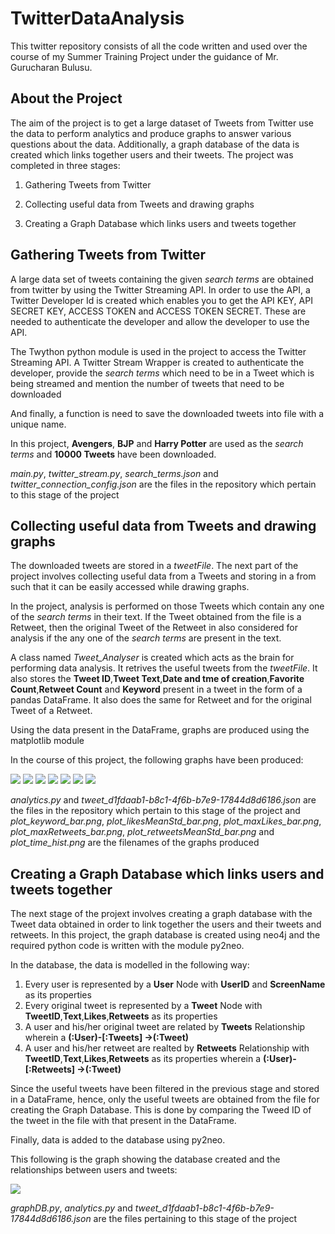# TwitterDataAnalysis
This twitter repository consists of all the code written and used over the course of my Summer Training Project under the guidance of Mr. Gurucharan Bulusu.
## About the Project
The aim of the project is to get a large dataset of Tweets from Twitter use the data to perform analytics and produce graphs to answer various questions about the data. Additionally, a graph database of the data is created which links together users and their tweets.
The project was completed in three stages:

1. Gathering Tweets from Twitter

2. Collecting useful data from Tweets and drawing graphs

3. Creating a Graph Database which links users and tweets together
## Gathering Tweets from Twitter
A large data set of tweets containing the given  _search terms_  are obtained from twitter by using the Twitter Streaming API. In order to use the API, a Twitter Developer Id is created which enables you to get the API KEY, API SECRET KEY, ACCESS TOKEN and ACCESS TOKEN SECRET. These are needed to authenticate the developer and allow the developer to use the API.

The Twython python module is used in the project to access the Twitter Streaming API. A Twitter Stream Wrapper is created to authenticate the developer, provide the _search terms_ which need to be in a Tweet which is being streamed and mention the number of tweets that need to be downloaded

And finally, a function is need to save the downloaded tweets into file with a unique name.

In this project, **Avengers**, **BJP** and **Harry Potter** are used as the _search terms_ and **10000 Tweets** have been downloaded.

_main.py_, _twitter_stream.py_, _search_terms.json_ and _twitter_connection_config.json_ are the files in the repository which pertain to this stage of the project
## Collecting useful data from Tweets and drawing graphs
The downloaded tweets are stored in a _tweetFile_. The next part of the project involves collecting useful data from a Tweets and storing in a from such that it can be easily accessed while drawing graphs.

In the project, analysis is performed on those Tweets which contain any one of the _search terms_ in their text. If the Tweet obtained from the file is a Retweet, then the original Tweet of the Retweet in also considered for analysis if the any one of the _search terms_ are present in the text.

A class named _Tweet_Analyser_ is created which acts as the brain for performing data analysis. It retrives the useful tweets from the _tweetFile_. It also stores the **Tweet ID**,**Tweet Text**,**Date and tme of creation**,**Favorite Count**,**Retweet Count** and **Keyword** present in a tweet in the form of a pandas DataFrame. It also does the same for Retweet and for the original Tweet of a Retweet.

Using the data present in the DataFrame, graphs are produced using the matplotlib module

In the course of this project, the following graphs have been produced:

<img src="plot_time_hist.png">
<img src="plot_keyword_bar.png">
<img src="plot_maxLikes_bar.png">
<img src="plot_likesMeanStd_bar.png">
<img src="plot_maxRetweets_bar.png">
<img src="plot_retweetsMeanStd_bar.png">
<img src="plot_tweetSource_bar.png">

_analytics.py_ and _tweet_d1fdaab1-b8c1-4f6b-b7e9-17844d8d6186.json_ are the files in the repository which pertain to this stage of the project and _plot_keyword_bar.png_, _plot_likesMeanStd_bar.png_, _plot_maxLikes_bar.png_, _plot_maxRetweets_bar.png_, _plot_retweetsMeanStd_bar.png_ and _plot_time_hist.png_ are the filenames of the graphs produced
## Creating a Graph Database which links users and tweets together
The next stage of the projext involves creating a graph database with the Tweet data obtained in order to link together the users and their tweets and retweets. In this project, the graph database is created using neo4j and the required python code is written with the module py2neo.

In the database, the data is modelled in the following way:
1. Every user is represented by a **User** Node with **UserID** and **ScreenName** as its properties
2. Every original tweet is represented by a **Tweet** Node with **TweetID**,**Text**,**Likes**,**Retweets** as its properties
3. A user and his/her original tweet are related by **Tweets** Relationship wherein a **(:User)-[:Tweets] ->(:Tweet)**
4. A user and his/her retweet are realted by **Retweets** Relationship with **TweetID**,**Text**,**Likes**,**Retweets** as its properties wherein a **(:User)-[:Retweets] ->(:Tweet)**

Since the useful tweets have been filtered in the previous stage and stored in a DataFrame, hence, only the useful tweets are obtained from the file for creating the Graph Database. This is done by comparing the Tweed ID of the tweet in the file with that present in the DataFrame.

Finally, data is added to the database using py2neo.

This following is the graph showing the database created and the relationships between users and tweets:

<img src="twitter_graph.png">

_graphDB.py_, _analytics.py_ and _tweet_d1fdaab1-b8c1-4f6b-b7e9-17844d8d6186.json_ are the files pertaining to this stage of the project
